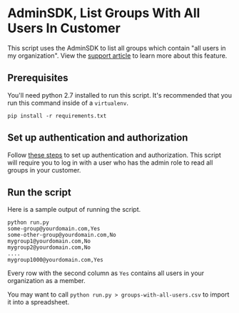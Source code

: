 # AdminSDK, List Groups With All Users In Customer

This script uses the AdminSDK to list all groups which contain "all users in my organization". View the [support article](https://support.google.com/a/answer/6191469?hl=en&visit_id=636804153881207464-2829703435&rd=1) to learn more about this feature.

## Prerequisites

You'll need python 2.7 installed to run this script. It's recommended that you run this command inside of a `virtualenv`.

```
pip install -r requirements.txt
```

## Set up authentication and authorization

Follow [these steps](https://developers.google.com/admin-sdk/directory/v1/quickstart/python) to set up authentication and authorization. This script will require you to log in with a user who has the admin role to read all groups in your customer.

## Run the script

Here is a sample output of running the script.

```
python run.py
some-group@yourdomain.com,Yes
some-other-group@yourdomain.com,No
mygroup1@yourdomain.com,No
mygroup2@yourdomain.com,No
....
mygroup1000@yourdomain.com,Yes
```

Every row with the second column as `Yes` contains all users in your organization as a member.

You may want to call `python run.py > groups-with-all-users.csv` to import it into a spreadsheet.
